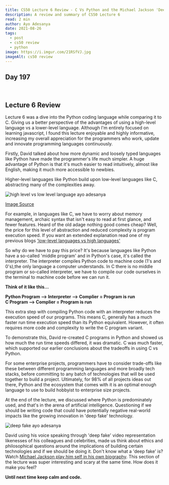 ```yaml
---
title: CS50 Lecture 6 Review - C Vs Python and the Michael Jackson 'Deep Fake'?
description: A review and summary of CS50 Lecture 6
read: 2 min
author: Ayo Adesanya
date: 2021-08-26
tags:
  - post
  - cs50 review
  - python
image: https://i.imgur.com/21RSfVJ.jpg
imageAlt: cs50 review
---
```


<h2 class="snippet__title text-gradient article-special-case bold day">Day 197</h2><br>

<h2 class="snippet__title text-gradient article-special-case bold">Lecture 6 Review</h2>

<p>Lecture 6 was a dive into the Python coding language while comparing it to C. Giving us a better perspective of the advantages of using a high-level language vs a lower-level language. Although I'm entirely focused on learning javascript, I found this lecture enjoyable and highly informative, increasing my overall appreciation for the programmers who work, update and innovate programming languages continuously.</p>

<p>Firstly, David talked about how more dynamic and loosely typed languages like Python have made the programmer's life much simpler.
A huge advantage of Python is that it's much easier to read intuitively, almost like English, making it much more accessible to newbies. </p>

<p>Higher-level languages like Python build upon low-level languages like C, abstracting many of the complexities away.</p>

<div class="image-block-2">

<img class="blog-img--2 picture" src="https://i.imgur.com/HhjtYJc.png" alt="high level vs low level language ayo adesanya" title="high level vs low level language ayo adesanya" />

</div>
<p > <a href="https://www.educba.com/high-level-languages-vs-low-level-languages/">Image Source</a><p>

<p> For example, in languages like C, we have to worry about memory management, archaic syntax that isn't easy to read at first glance, and fewer features.  Heard of the old adage nothing good comes cheap? Well, the price for this level of abstraction and reduced complexity is program execution speed. If you want an extended explanation read one of my previous blogs <a class="blog-link" href="https://blogv1.ayoadesanya.com/blog/2021-08-5-cs50-low-level-vs-high-level-languages-&-what-is-big-o-lecture-1-2-&-3-review-day-195/">'low-level languages vs high languages'</a> </p>

<p> So why do we have to pay this price? It's because languages like Python have a so-called 'middle program' and in Python's case, it's called the interpreter. The interpreter compiles Python code to machine code (1's and 0's),the only language a computer understands. In C there is no middle program or so-called interpreter, we have to compile our code ourselves in the terminal to machine code before we can run it.  </p>

<p><b> Think of it like this...</b></p>

<div class="code-block">
    <p>
    <b>
        Python Program --> Interpreter --> Complier = Program is run<br>
        C Program --> Complier = Program is run
    </b>
    </p>
</div>

<p>This extra step with compiling Python code with an interpreter reduces the execution speed of our programs. This means C, generally has a much faster run time execution speed than its Python equivalent. However, it often requires more code and complexity to write the C program variant. </p>

<p>To demonstrate this, David re-created C programs in Python and showed us how much the run time speeds differed, it was dramatic. C was much faster, which supported our earlier conclusions about the tradeoffs in using C vs Python. </p>

<p>For some enterprise projects, programmers have to consider trade-offs like these between different programming languages and more broadly tech stacks, before committing to any batch of technologies that will be used together to build a project. Ultimately, for 98% of all projects ideas out there, Python and the ecosystem that comes with it is an optimal enough language to use to build hobbyist to enterprise size projects. </p>

<p>At the end of the lecture, we discussed where Python is predominately used, and that's in the arena of artificial intelligence. Questioning if we should be writing code that could have potentially negative real-world impacts like the growing innovation in 'deep fake' technology.  </p>

<div class="image-block-2">

<img class="blog-img--2 picture" src="https://i.imgur.com/JiX0dc9.jpg" alt="deep fake ayo adesanya" title="deep fake ayo adesanya" />

</div>

<p> David using his voice speaking through 'deep fake' video representation likenesses of his colleagues and celebrities, made us think about ethics and philosophical questions around the implications of building certain technologies and if we should be doing it. Don't know what a 'deep fake' is? Watch <a class="blog-link" href="https://www.youtube.com/watch?v=ezeVFLBqFjE">Michael Jackson play him self in his own biography</a>. This section of the lecture was super interesting and scary at the same time. How does it make you feel?</p>

<p><b>Until next time keep calm and code. </b></p>

